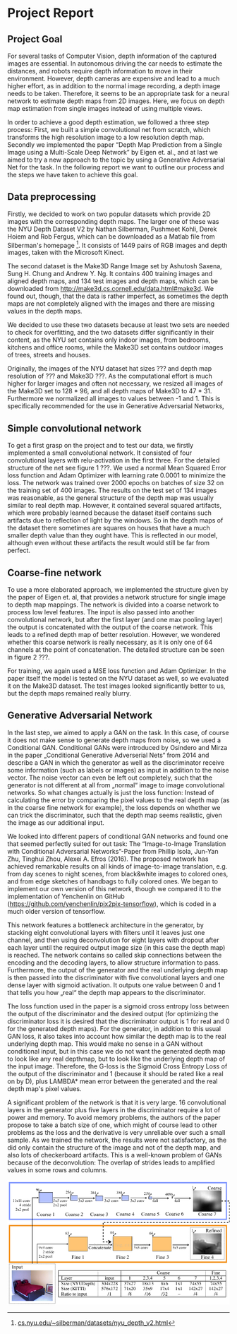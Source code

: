 # Project Report

## Project Goal
For several tasks of Computer Vision, depth information of the captured images are essential. In autonomous driving the car needs to estimate the distances, and robots require depth information to move in their environment. However, depth cameras are expensive and lead to a much higher effort, as in addition to the normal image recording, a depth image needs to be taken. Therefore, it seems to be an appropriate task for a neural network to estimate depth maps from 2D images. Here, we focus on depth map estimation from single images instead of using multiple views.

In order to achieve a good depth estimation, we followed a three step process: First, we built a simple convolutional net from scratch, which transforms the high resolution image to a low resolution depth map. Secondly we implemented the paper “Depth Map Prediction from a Single Image using a Multi-Scale Deep Network” by Eigen et. al., and at last we aimed to try a new approach to the topic by using a Generative Adversarial Net for the task. In the following report we want to outline our process and the steps we have taken to achieve this goal.


## Data preprocessing
Firstly, we decided to work on two popular datasets which provide 2D images with the corresponding depth maps. The larger one of these was the NYU Depth Dataset V2 by Nathan Silberman, Pushmeet Kohli, Derek Hoiem and Rob Fergus, which can be downloaded as a Matlab file from Silberman's homepage [^nyu]. It consists of 1449 pairs of RGB images and depth images, taken with the Microsoft Kinect.

[^nyu]: [cs.nyu.edu/~silberman/datasets/nyu_depth_v2.html](http://cs.nyu.edu/~silberman/datasets/nyu_depth_v2.html)

The second dataset is the Make3D Range Image set by Ashutosh Saxena, Sung H. Chung and Andrew Y. Ng. It contains 400 training images and aligned depth maps, and 134 test images and depth maps, which can be downloaded from http://make3d.cs.cornell.edu/data.html#make3d. We found out, though, that the data is rather imperfect, as sometimes the depth maps are not completely aligned with the images and there are missing values in the depth maps.

We decided to use these two datasets because at least two sets are needed to check for overfitting, and the two datasets differ significantly in their content, as the NYU set contains only indoor images, from bedrooms, kitchens and office rooms, while the Make3D set contains outdoor images of trees, streets and houses.

Originally, the images of the NYU dataset hat sizes ??? and depth map resolution of ??? and Make3D ???. As the computational effort is much higher for larger images and often not necessary, we resized all images of the Make3D set to 128 * 96, and all depth maps of Make3D to 47 * 31. Furthermore we normalized all images to values between -1 and 1. This is specifically recommended for the use in Generative Adversarial Networks,


## Simple convolutional network
To get a first grasp on the project and to test our data, we firstly implemented a small convolutional network. It consisted of four convolutional layers with relu-activation in the first three. For the detailed structure of the net see figure 1 ???. We used a normal Mean Squared Error loss function and Adam Optimizer with learning rate 0.0001 to minimize the loss. The network was trained over 2000 epochs on batches of size 32 on the training set of 400 images. The results on the test set of 134 images was reasonable, as the general structure of the depth map was usually similar to real depth map. However, it contained several squared artifacts, which were probably learned because the dataset itself contains such artifacts due to reflection of light by the windows. So in the depth maps of the dataset there sometimes are squares on houses that have a much smaller depth value than they ought have. This is reflected in our model, although even without these artifacts the result would still be far from perfect.

## Coarse-fine network
To use a more elaborated approach, we implemented the structure given by the paper of Eigen et. al, that provides a network structure for single image to depth map mappings. The network is divided into a coarse network to process low level features. The input is also passed into another convolutional network, but after the first layer (and one max pooling layer) the output is concatenated with the output of the coarse network. This leads to a refined depth map of better resolution. However, we wondered whether this coarse network is really necessary, as it is only one of 64 channels at the point of concatenation. The detailed structure can be seen in figure 2 ???.

For training, we again used a MSE loss function and Adam Optimizer. In the paper itself the model is tested on the NYU dataset as well, so we evaluated it on the Make3D dataset. The test images looked significantly better to us, but the depth maps remained really blurry.

## Generative Adversarial Network
In the last step, we aimed to apply a GAN on the task. In this case, of course it does not make sense to generate depth maps from noise, so we used a Conditional GAN. Conditional GANs were introduced by Osindero and Mirza in the paper „Conditional Generative Adverserial Nets“ from 2014 and describe a GAN in which the generator as well as the discriminator receive some information (such as labels or images) as input in addition to the noise vector. The noise vector can even be left out completely, such that the generator is not different at all from „normal“ image to image convolutional networks. So what changes actually is just the loss function: Instead of calculating the error by comparing the pixel values to the real depth map (as in the coarse fine network for example), the loss depends on whether we can trick the discriminator, such that the depth map seems realistic, given the image as our additional input.

We looked into different papers of conditional GAN networks and found one that seemed perfectly suited for out task: The “Image-to-Image Translation with Conditional Adversarial Networks”-Paper from Phillip Isola, Jun-Yan Zhu, Tinghui Zhou, Alexei A. Efros (2016). The proposed network has achieved remarkable results on all kinds of image-to-image translation, e.g. from day scenes to night scenes, from black&white images to colored ones, and from edge sketches of handbags to fully colored ones. We began to implement our own version of this network, though we compared it to the implementation of Yenchenlin on GitHub (https://github.com/yenchenlin/pix2pix-tensorflow), which is coded in a much older version of tensorflow.

This network features a bottleneck architecture in the generator, by stacking eight convolutional layers with filters until it leaves just one channel, and then using deconvolution for eight layers with dropout after each layer until the required output image size (in this case the depth map) is reached. The network contains so called skip connections between the encoding and the decoding layers, to allow structure information to pass. Furthermore, the output of the generator and the real underlying depth map is then passed into the discriminator with five convolutional layers and one dense layer with sigmoid activation. It outputs one value between 0 and 1 that tells you how „real“ the depth map appears to the discriminator.

The loss function used in the paper is a sigmoid cross entropy loss between the output of the discriminator and the desired output (for optimizing the discriminator loss it is desired that the discriminator output is 1 for real and 0 for the generated depth maps). For the generator, in addition to this usual GAN loss, it also takes into account how similar the depth map is to the real underlying depth map. This would make no sense in a GAN without conditional input, but in this case we do not want the generated depth map to look like any real depthmap, but to look like the underlying depth map of the input image. Therefore, the G-loss is the Sigmoid Cross Entropy Loss of the output of the discriminator and 1 (because it should be rated like a real on by D), plus LAMBDA* mean error between the generated and the real depth map's pixel values.

A significant problem of the network is that it is very large. 16 convolutional layers in the generator plus five layers in the discriminator require a lot of power and memory. To avoid memory problems, the authors of the paper propose to take a batch size of one, which might of course lead to other problems as the loss and the derivative is very unreliable over such a small sample. As we trained the network, the results were not satisfactory, as the did only contain the structure of the image and not of the depth map, and also lots of checkerboard artifacts. This is a well-known problem of GANs because of the deconvolution: The overlap of strides leads to amplified values in some rows and columns.

![Multi Scale Network Architecture by Eigen et al 2014](assets/eigen2014.png)
